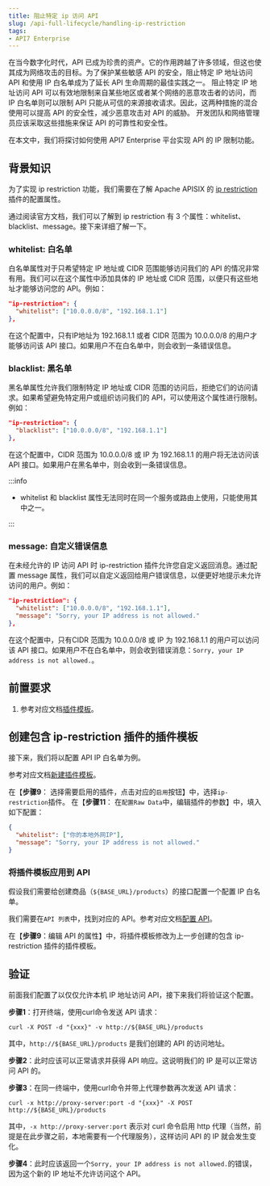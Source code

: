 ```yaml
---
title: 阻止特定 ip 访问 API
slug: /api-full-lifecycle/handling-ip-restriction
tags:
- API7 Enterprise
---
```


在当今数字化时代，API 已成为珍贵的资产。它的作用跨越了许多领域，但这也使其成为网络攻击的目标。为了保护某些敏感 API 的安全，阻止特定 IP 地址访问 API 和使用 IP 白名单成为了延长 API 生命周期的最佳实践之一。
阻止特定 IP 地址访问 API 可以有效地限制来自某些地区或者某个网络的恶意攻击者的访问，而 IP 白名单则可以限制 API 只能从可信的来源接收请求。因此，这两种措施的混合使用可以提高 API 的安全性，减少恶意攻击对 API 的威胁。
开发团队和网络管理员应该采取这些措施来保证 API 的可靠性和安全性。

在本文中，我们将探讨如何使用 API7 Enterprise 平台实现 API 的 IP 限制功能。

## 背景知识

为了实现 ip restriction 功能，我们需要在了解 Apache APISIX 的 [ip restriction](https://apisix.apache.org/docs/apisix/plugins/ip-restriction/) 插件的配置属性。

通过阅读官方文档，我们可以了解到 ip restriction 有 3 个属性：whitelist、blacklist、message。接下来详细了解一下。

### whitelist: 白名单

白名单属性对于只希望特定 IP 地址或 CIDR 范围能够访问我们的 API 的情况非常有用。我们可以在这个属性中添加具体的 IP 地址或 CIDR 范围，以便只有这些地址才能够访问您的 API。例如：

```json
"ip-restriction": {
  "whitelist": ["10.0.0.0/8", "192.168.1.1"]
},
```

在这个配置中，只有IP地址为 192.168.1.1 或者 CIDR 范围为 10.0.0.0/8 的用户才能够访问该 API 接口。如果用户不在白名单中，则会收到一条错误信息。

### blacklist: 黑名单

黑名单属性允许我们限制特定 IP 地址或 CIDR 范围的访问后，拒绝它们的访问请求。如果希望避免特定用户或组织访问我们的 API，可以使用这个属性进行限制。例如：

```json
"ip-restriction": {
  "blacklist": ["10.0.0.0/8", "192.168.1.1"]
},
```

在这个配置中，CIDR 范围为 10.0.0.0/8 或 IP 为 192.168.1.1 的用户将无法访问该 API 接口。如果用户在黑名单中，则会收到一条错误信息。

:::info

- whitelist 和 blacklist 属性无法同时在同一个服务或路由上使用，只能使用其中之一。

:::

### message: 自定义错误信息

在未经允许的 IP 访问 API 时 ip-restriction 插件允许您自定义返回消息。通过配置 message 属性，我们可以自定义返回给用户错误信息，以便更好地提示未允许访问的用户。例如：

```json
"ip-restriction": {
  "whitelist": ["10.0.0.0/8", "192.168.1.1"],
  "message": "Sorry, your IP address is not allowed."
},
```

在这个配置中，只有CIDR 范围为 10.0.0.0/8 或 IP 为 192.168.1.1 的用户可以访问该 API 接口。如果用户不在白名单中，则会收到错误消息：`Sorry, your IP address is not allowed.`。

## 前置要求

1. 参考对应文档[插件模板](https://docs.apiseven.com/enterprise/user-manual/cluster/plugin-template)。

## 创建包含 ip-restriction 插件的插件模板

接下来，我们将以配置 API IP 白名单为例。

参考对应文档[新建插件模板](https://docs.apiseven.com/enterprise/user-manual/cluster/plugin-template#新建插件模板)。

在【**步骤9**： 选择需要启用的插件，点击对应的`启用`按钮】中，选择`ip-restriction`插件。
在【**步骤11**： 在`配置Raw Data`中，编辑插件的参数】中，填入如下配置：

```json
{
  "whitelist": ["你的本地外网IP"],
  "message": "Sorry, your IP address is not allowed."
}
```

### 将插件模板应用到 API

假设我们需要给创建商品（`${BASE_URL}/products`）的接口配置一个配置 IP 白名单。

我们需要在`API 列表`中，找到对应的 API。参考对应文档[配置 API](https://docs.apiseven.com/enterprise/user-manual/cluster/api#配置-api)。

在【**步骤9**：编辑 API 的属性】中，将插件模板修改为上一步创建的包含 ip-restriction 插件的插件模板。

## 验证

前面我们配置了以仅仅允许本机 IP 地址访问 API，接下来我们将验证这个配置。

**步骤1**：打开终端，使用curl命令发送 API 请求：
```shell
curl -X POST -d "{xxx}" -v http://${BASE_URL}/products
```
其中，`http://${BASE_URL}/products` 是我们创建的 API 的访问地址。

**步骤2**：此时应该可以正常请求并获得 API 响应。这说明我们的 IP 是可以正常访问 API 的。

**步骤3**：在同一终端中，使用curl命令并带上代理参数再次发送 API 请求：

```shell
curl -x http://proxy-server:port -d "{xxx}" -X POST http://${BASE_URL}/products
```

其中，`-x http://proxy-server:port` 表示对 curl 命令启用 http 代理（当然，前提是在此步骤之前，本地需要有一个代理服务），这样访问 API 的 IP 就会发生变化。

**步骤4**：此时应该返回一个`Sorry, your IP address is not allowed.`的错误，因为这个新的 IP 地址不允许访问这个 API。
